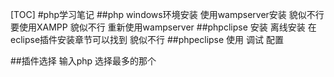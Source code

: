 [TOC]
#php学习笔记
##php windows环境安装
使用wampserver安装
貌似不行 
要使用XAMPP
貌似不行
重新使用wampserver
##phpclipse  安装
离线安装 在eclipse插件安装章节可以找到
貌似不行
##phpeclipse 使用  调试
配置

##插件选择
输入php 选择最多的那个
